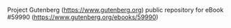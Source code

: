 Project Gutenberg (https://www.gutenberg.org) public repository for
eBook #59990 (https://www.gutenberg.org/ebooks/59990)
